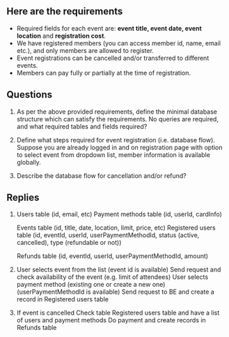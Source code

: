 ## Here are the requirements

- Required fields for each event are: **event title, event date, event location** and **registration cost**.
- We have registered members (you can access member id, name, email etc.), and only members are allowed to register.
- Event registrations can be cancelled and/or transferred to different events.
- Members can pay fully or partially at the time of registration.

## Questions

1. As per the above provided requirements, define the minimal database structure which can satisfy the requirements. No queries are required, and what required tables and fields required?

2. Define what steps required for event registration (i.e. database flow). Suppose you are already logged in and on registration page with option to select event from dropdown list, member information is available globally.

3. Describe the database flow for cancellation and/or refund?

## Replies

1. Users table (id, email, etc)
   Payment methods table (id, userId, cardInfo)

   Events table (id, title, date, location, limit, price, etc)
   Registered users table (id, eventId, userId, userPaymentMethodId, status (active, cancelled), type (refundable or not))

   Refunds table (id, eventId, userId, userPaymentMethodId, amount)

2. User selects event from the list (event id is available)
   Send request and check availability of the event (e.g. limit of attendees)
   User selects payment method (existing one or create a new one) (userPaymentMethodId is available)
   Send request to BE and create a record in Registered users table

3. If event is cancelled
   Check table Registered users table and have a list of users and payment methods
   Do payment and create records in Refunds table

